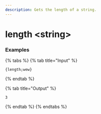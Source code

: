 ```yaml
---
description: Gets the length of a string.
---
```


# length \<string\>

### Examples

{% tabs %}
{% tab title="Input" %}

```text
{length;wew}
```

{% endtab %}

{% tab title="Output" %}

```text
3
```

{% endtab %}
{% endtabs %}
